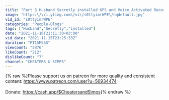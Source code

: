 ```yaml
---
title: "Part 3 Husband Secretly installed GPS and Voice Activated Recorder to monitor wayward wife's Affair"
image: "https:\/\/i.ytimg.com\/vi\/s0ttyimrWPE\/hqdefault.jpg"
vid_id: "s0ttyimrWPE"
categories: "People-Blogs"
tags: ["Husband","Secretly","installed"]
date: "2021-11-16T21:11:30+03:00"
vid_date: "2021-11-15T23:25:33Z"
duration: "PT15M55S"
viewcount: "5876"
likeCount: "212"
dislikeCount: "7"
channel: "CHEATERS & SIMPS"
---
```

{% raw %}Please support us on patreon for more quality and consistent content: <a rel="nofollow" target="blank" href="https://www.patreon.com/user?u=56934474">https://www.patreon.com/user?u=56934474</a><br /><br />Donate: <a rel="nofollow" target="blank" href="https://cash.app/$CheatersandSimps">https://cash.app/$CheatersandSimps</a>{% endraw %}
